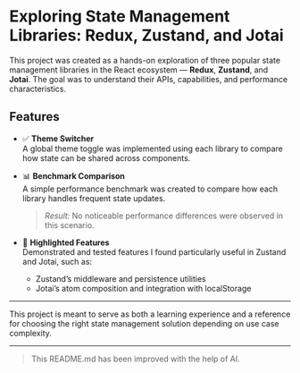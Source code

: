 # Exploring State Management Libraries: Redux, Zustand, and Jotai

This project was created as a hands-on exploration of three popular state management libraries in the React ecosystem — **Redux**, **Zustand**, and **Jotai**. The goal was to understand their APIs, capabilities, and performance characteristics.

## Features

- ✅ **Theme Switcher**  
  A global theme toggle was implemented using each library to compare how state can be shared across components.

- 📊 **Benchmark Comparison**  
  A simple performance benchmark was created to compare how each library handles frequent state updates.  
  > *Result:* No noticeable performance differences were observed in this scenario.

- 🧪 **Highlighted Features**  
  Demonstrated and tested features I found particularly useful in Zustand and Jotai, such as:
  - Zustand’s middleware and persistence utilities
  - Jotai’s atom composition and integration with localStorage

---

This project is meant to serve as both a learning experience and a reference for choosing the right state management solution depending on use case complexity.

---
> This README.md has been improved with the help of AI.
